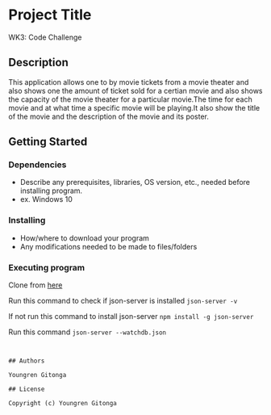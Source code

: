 # Project Title

WK3: Code Challenge

## Description

 This application allows one to by movie tickets from a movie theater and also shows one the amount of ticket sold for a certian movie and also shows the capacity of the movie theater for a particular movie.The time for each movie and at what time a specific movie will be playing.It also show the title of the movie and the description of the movie and its poster.

## Getting Started

### Dependencies

* Describe any prerequisites, libraries, OS version, etc., needed before installing program.
* ex. Windows 10

### Installing

* How/where to download your program
* Any modifications needed to be made to files/folders

### Executing program

Clone from [here](https://git@github.com/Yuongren/WK3-Code-Challenge.git)

Run this command to check if json-server is installed `json-server -v`

If not run this command to install json-server `npm install -g json-server`

Run this command `json-server --watchdb.json`

```


## Authors

Youngren Gitonga

## License

Copyright (c) Youngren Gitonga
